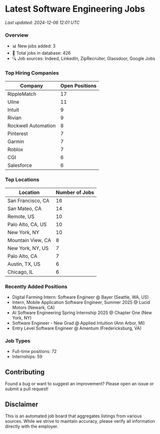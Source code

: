 # Latest Software Engineering Jobs
*Last updated: 2024-12-06 12:01 UTC*

### Overview
- 📊 New jobs added: 3
- 💼 Total jobs in database: 426
- 🔍 Job sources: Indeed, LinkedIn, ZipRecruiter, Glassdoor, Google Jobs

### Top Hiring Companies
| Company | Open Positions |
|---------|---------------|
| RippleMatch | 17 |
| Uline | 11 |
| Intuit | 9 |
| Rivian | 9 |
| Rockwell Automation | 8 |
| Pinterest | 7 |
| Garmin | 7 |
| Roblox | 7 |
| CGI | 6 |
| Salesforce | 6 |

### Top Locations
| Location | Number of Jobs |
|----------|---------------|
| San Francisco, CA | 16 |
| San Mateo, CA | 14 |
| Remote, US | 10 |
| Palo Alto, CA, US | 10 |
| New York, NY | 10 |
| Mountain View, CA | 8 |
| New York, NY, US | 7 |
| Palo Alto, CA | 7 |
| Austin, TX, US | 6 |
| Chicago, IL | 6 |

### Recently Added Positions
- Digital Farming Intern: Software Engineer @ Bayer (Seattle, WA, US)
- Intern, Mobile Application Software Engineer, Summer 2025 @ Lucid Motors (Newark, CA)
- AI Software Engineering Spring Internship 2025 @ Chapter One (New York, NY)
- Software Engineer - New Grad @ Applied Intuition (Ann Arbor, MI)
- Entry Level Software Engineer @ Amentum (Fredericksburg, VA)

### Job Types
- Full-time positions: 72
- Internships: 59

## Contributing
Found a bug or want to suggest an improvement? Please open an issue or submit a pull request!

## Disclaimer
This is an automated job board that aggregates listings from various sources. While we strive to maintain accuracy, 
please verify all information directly with the employer.

